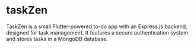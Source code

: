 # taskZen
 TaskZen is a small Flutter-powered to-do app with an Express.js backend, designed for task management. It features a secure authentication system and stores tasks in a MongoDB database.
